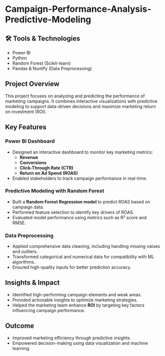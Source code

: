 # Campaign-Performance-Analysis-Predictive-Modeling

## 🛠 Tools & Technologies
- Power BI
- Python
- Random Forest (Scikit-learn)
- Pandas & NumPy (Data Preprocessing)

##  Project Overview
This project focuses on analyzing and predicting the performance of marketing campaigns. It combines interactive visualizations with predictive modeling to support data-driven decisions and maximize marketing return on investment (ROI).

##  Key Features

###  Power BI Dashboard
- Designed an interactive dashboard to monitor key marketing metrics:
  - **Revenue**
  - **Conversions**
  - **Click-Through Rate (CTR)**
  - **Return on Ad Spend (ROAS)**
- Enabled stakeholders to track campaign performance in real-time.

###  Predictive Modeling with Random Forest
- Built a **Random Forest Regression model** to predict ROAS based on campaign data.
- Performed feature selection to identify key drivers of ROAS.
- Evaluated model performance using metrics such as R² score and RMSE.

###  Data Preprocessing
- Applied comprehensive data cleaning, including handling missing values and outliers.
- Transformed categorical and numerical data for compatibility with ML algorithms.
- Ensured high-quality inputs for better prediction accuracy.

##  Insights & Impact
- Identified high-performing campaign elements and weak areas.
- Provided actionable insights to optimize marketing strategies.
- Helped the marketing team enhance **ROI** by targeting key factors influencing campaign performance.

##  Outcome
- Improved marketing efficiency through predictive insights.
- Empowered decision-making using data visualization and machine learning.
